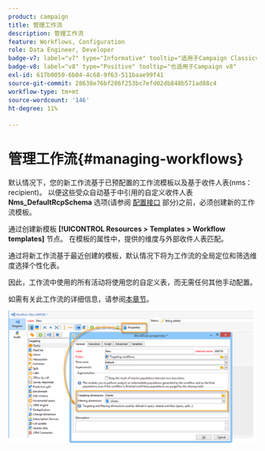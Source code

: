 ```yaml
---
product: campaign
title: 管理工作流
description: 管理工作流
feature: Workflows, Configuration
role: Data Engineer, Developer
badge-v7: label="v7" type="Informative" tooltip="适用于Campaign Classicv7"
badge-v8: label="v8" type="Positive" tooltip="也适用于Campaign v8"
exl-id: 617b0050-6b04-4c68-9f63-511baae99f41
source-git-commit: 28638e76bf286f253bc7efd02db848b571ad88c4
workflow-type: tm+mt
source-wordcount: '146'
ht-degree: 11%

---
```


# 管理工作流{#managing-workflows}



默认情况下，您的新工作流基于已预配置的工作流模板以及基于收件人表(nms：recipient)。 以便这些受众自动基于中引用的自定义收件人表 **Nms_DefaultRcpSchema** 选项(请参阅 [配置接口](../../configuration/using/configuring-the-interface.md) 部分)之前，必须创建新的工作流模板。

通过创建新模板 **[!UICONTROL Resources > Templates > Workflow templates]** 节点。 在模板的属性中，提供的维度与外部收件人表匹配。

通过将新工作流基于最近创建的模板，默认情况下将为工作流的全局定位和筛选维度选择个性化表。

因此，工作流中使用的所有活动将使用您的自定义表，而无需任何其他手动配置。

如需有关此工作流的详细信息，请参阅[本章节](../../workflow/using/about-workflows.md)。

![](assets/cfg_external_table_workflow.png)
